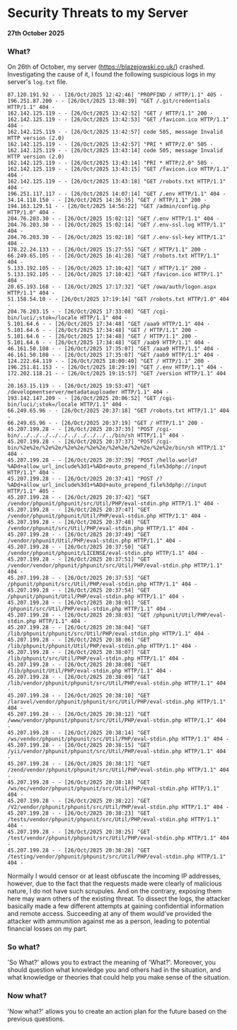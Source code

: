# Security Threats to my Server

#### 27th October 2025

### What?

On 26th of October, my server (https://blazejowski.co.uk/) crashed. Investigating the cause of it, I found the following suspicious logs in my server's `log.txt` file.

```
87.120.191.92 - - [26/Oct/2025 12:42:46] "PROPFIND / HTTP/1.1" 405 -
196.251.87.200 - - [26/Oct/2025 13:08:39] "GET /.git/credentials HTTP/1.1" 404 -
162.142.125.119 - - [26/Oct/2025 13:42:52] "GET / HTTP/1.1" 200 -
162.142.125.119 - - [26/Oct/2025 13:42:53] "GET /favicon.ico HTTP/1.1" 404 -
162.142.125.119 - - [26/Oct/2025 13:42:57] code 505, message Invalid HTTP version (2.0)
162.142.125.119 - - [26/Oct/2025 13:42:57] "PRI * HTTP/2.0" 505 -
162.142.125.119 - - [26/Oct/2025 13:43:14] code 505, message Invalid HTTP version (2.0)
162.142.125.119 - - [26/Oct/2025 13:43:14] "PRI * HTTP/2.0" 505 -
162.142.125.119 - - [26/Oct/2025 13:43:15] "GET /favicon.ico HTTP/1.1" 404 -
162.142.125.119 - - [26/Oct/2025 13:43:18] "GET /robots.txt HTTP/1.1" 404 -
196.251.117.117 - - [26/Oct/2025 14:07:14] "GET /.env HTTP/1.1" 404 -
34.14.118.150 - - [26/Oct/2025 14:36:35] "GET / HTTP/1.1" 200 -
194.163.129.51 - - [26/Oct/2025 14:56:22] "GET /admin/config.php HTTP/1.0" 404 -
204.76.203.30 - - [26/Oct/2025 15:02:12] "GET /.env HTTP/1.1" 404 -
204.76.203.30 - - [26/Oct/2025 15:02:14] "GET /.env-ssl.log HTTP/1.1" 404 -
204.76.203.30 - - [26/Oct/2025 15:02:18] "GET /.env-ssl-key HTTP/1.1" 404 -
178.22.24.133 - - [26/Oct/2025 15:27:55] "GET / HTTP/1.1" 200 -
66.249.65.105 - - [26/Oct/2025 16:41:28] "GET /robots.txt HTTP/1.1" 404 -
5.133.192.105 - - [26/Oct/2025 17:10:42] "GET / HTTP/1.1" 200 -
5.133.192.105 - - [26/Oct/2025 17:10:42] "GET /favicon.ico HTTP/1.1" 404 -
20.65.193.168 - - [26/Oct/2025 17:17:32] "GET /owa/auth/logon.aspx HTTP/1.1" 404 -
51.158.54.10 - - [26/Oct/2025 17:19:14] "GET /robots.txt HTTP/1.0" 404 -
204.76.203.15 - - [26/Oct/2025 17:33:08] "GET /cgi-bin/luci/;stok=/locale HTTP/1.1" 404 -
5.101.64.6 - - [26/Oct/2025 17:34:48] "GET /aaa9 HTTP/1.1" 404 -
5.101.64.6 - - [26/Oct/2025 17:34:48] "GET / HTTP/1.1" 200 -
5.101.64.6 - - [26/Oct/2025 17:34:48] "GET / HTTP/1.1" 200 -
5.101.64.6 - - [26/Oct/2025 17:34:48] "GET /aab9 HTTP/1.1" 404 -
46.161.50.108 - - [26/Oct/2025 17:35:07] "GET /aaa9 HTTP/1.1" 404 -
46.161.50.108 - - [26/Oct/2025 17:35:07] "GET /aab9 HTTP/1.1" 404 -
124.222.64.119 - - [26/Oct/2025 18:00:40] "GET / HTTP/1.1" 200 -
196.251.81.153 - - [26/Oct/2025 18:29:19] "GET /.env HTTP/1.1" 404 -
172.202.118.21 - - [26/Oct/2025 19:15:57] "GET /version HTTP/1.1" 404 -
20.163.15.119 - - [26/Oct/2025 19:53:47] "GET /developmentserver/metadatauploader HTTP/1.1" 404 -
193.142.147.209 - - [26/Oct/2025 20:06:52] "GET /cgi-bin/luci/;stok=/locale HTTP/1.1" 404 -
66.249.65.96 - - [26/Oct/2025 20:37:18] "GET /robots.txt HTTP/1.1" 404 -
66.249.65.96 - - [26/Oct/2025 20:37:19] "GET / HTTP/1.1" 200 -
45.207.199.28 - - [26/Oct/2025 20:37:35] "POST /cgi-bin/../../../../../../../../../../bin/sh HTTP/1.1" 404 -
45.207.199.28 - - [26/Oct/2025 20:37:37] "POST /cgi-bin/%2e%2e/%2e%2e/%2e%2e/%2e%2e/%2e%2e/%2e%2e/%2e%2e/bin/sh HTTP/1.1" 404 -
45.207.199.28 - - [26/Oct/2025 20:37:39] "POST /hello.world?%ADd+allow_url_include%3d1+%ADd+auto_prepend_file%3dphp://input HTTP/1.1" 404 -
45.207.199.28 - - [26/Oct/2025 20:37:41] "POST /?%ADd+allow_url_include%3d1+%ADd+auto_prepend_file%3dphp://input HTTP/1.1" 405 -
45.207.199.28 - - [26/Oct/2025 20:37:42] "GET /vendor/phpunit/phpunit/src/Util/PHP/eval-stdin.php HTTP/1.1" 404 -
45.207.199.28 - - [26/Oct/2025 20:37:47] "GET /vendor/phpunit/phpunit/Util/PHP/eval-stdin.php HTTP/1.1" 404 -
45.207.199.28 - - [26/Oct/2025 20:37:48] "GET /vendor/phpunit/src/Util/PHP/eval-stdin.php HTTP/1.1" 404 -
45.207.199.28 - - [26/Oct/2025 20:37:49] "GET /vendor/phpunit/Util/PHP/eval-stdin.php HTTP/1.1" 404 -
45.207.199.28 - - [26/Oct/2025 20:37:50] "GET /vendor/phpunit/phpunit/LICENSE/eval-stdin.php HTTP/1.1" 404 -
45.207.199.28 - - [26/Oct/2025 20:37:51] "GET /vendor/vendor/phpunit/phpunit/src/Util/PHP/eval-stdin.php HTTP/1.1" 404 -
45.207.199.28 - - [26/Oct/2025 20:37:53] "GET /phpunit/phpunit/src/Util/PHP/eval-stdin.php HTTP/1.1" 404 -
45.207.199.28 - - [26/Oct/2025 20:37:54] "GET /phpunit/phpunit/Util/PHP/eval-stdin.php HTTP/1.1" 404 -
45.207.199.28 - - [26/Oct/2025 20:38:01] "GET /phpunit/src/Util/PHP/eval-stdin.php HTTP/1.1" 404 -
45.207.199.28 - - [26/Oct/2025 20:38:03] "GET /phpunit/Util/PHP/eval-stdin.php HTTP/1.1" 404 -
45.207.199.28 - - [26/Oct/2025 20:38:04] "GET /lib/phpunit/phpunit/src/Util/PHP/eval-stdin.php HTTP/1.1" 404 -
45.207.199.28 - - [26/Oct/2025 20:38:06] "GET /lib/phpunit/phpunit/Util/PHP/eval-stdin.php HTTP/1.1" 404 -
45.207.199.28 - - [26/Oct/2025 20:38:07] "GET /lib/phpunit/src/Util/PHP/eval-stdin.php HTTP/1.1" 404 -
45.207.199.28 - - [26/Oct/2025 20:38:08] "GET /lib/phpunit/Util/PHP/eval-stdin.php HTTP/1.1" 404 -
45.207.199.28 - - [26/Oct/2025 20:38:09] "GET /lib/vendor/phpunit/phpunit/src/Util/PHP/eval-stdin.php HTTP/1.1" 404 -
45.207.199.28 - - [26/Oct/2025 20:38:10] "GET /laravel/vendor/phpunit/phpunit/src/Util/PHP/eval-stdin.php HTTP/1.1" 404 -
45.207.199.28 - - [26/Oct/2025 20:38:12] "GET /www/vendor/phpunit/phpunit/src/Util/PHP/eval-stdin.php HTTP/1.1" 404 -
45.207.199.28 - - [26/Oct/2025 20:38:14] "GET /ws/vendor/phpunit/phpunit/src/Util/PHP/eval-stdin.php HTTP/1.1" 404 -
45.207.199.28 - - [26/Oct/2025 20:38:15] "GET /yii/vendor/phpunit/phpunit/src/Util/PHP/eval-stdin.php HTTP/1.1" 404 -
45.207.199.28 - - [26/Oct/2025 20:38:17] "GET /zend/vendor/phpunit/phpunit/src/Util/PHP/eval-stdin.php HTTP/1.1" 404 -
45.207.199.28 - - [26/Oct/2025 20:38:18] "GET /ws/ec/vendor/phpunit/phpunit/src/Util/PHP/eval-stdin.php HTTP/1.1" 404 -
45.207.199.28 - - [26/Oct/2025 20:38:22] "GET /V2/vendor/phpunit/phpunit/src/Util/PHP/eval-stdin.php HTTP/1.1" 404 -
45.207.199.28 - - [26/Oct/2025 20:38:23] "GET /tests/vendor/phpunit/phpunit/src/Util/PHP/eval-stdin.php HTTP/1.1" 404 -
45.207.199.28 - - [26/Oct/2025 20:38:25] "GET /test/vendor/phpunit/phpunit/src/Util/PHP/eval-stdin.php HTTP/1.1" 404 -
45.207.199.28 - - [26/Oct/2025 20:38:28] "GET /testing/vendor/phpunit/phpunit/src/Util/PHP/eval-stdin.php HTTP/1.1" 404 -
```

Normally I would censor or at least obfuscate the incoming IP addresses, however, due to the fact that the requests made were clearly of malicious nature, I do not have such scrupules. And on the contrary, exposing them here may warn others of the existing threat.
To dissect the logs, the attacker basically made a few different attempts at gaining confidential information and remote access. Succeeding at any of them would've provided the attacker with ammunition against me as a person, leading to potential financial losses on my part.





### So what?

'So What?' allows you to extract the meaning of 'What?'. Moreover, you should question what knowledge you and others had in the situation, and what knowledge or theories that could help you make sense of the situation.

### Now what?

'Now what?' allows you to create an action plan for the future based on the previous questions.
